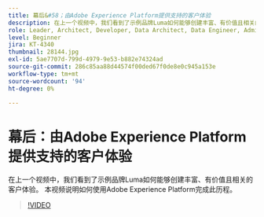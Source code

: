 ```yaml
---
title: 幕后&#58；由Adobe Experience Platform提供支持的客户体验
description: 在上一个视频中，我们看到了示例品牌Luma如何能够创建丰富、有价值且相关的客户体验。 本视频说明如何使用Adobe Experience Platform完成此历程。
role: Leader, Architect, Developer, Data Architect, Data Engineer, Admin, User
level: Beginner
jira: KT-4340
thumbnail: 28144.jpg
exl-id: 5ae7707d-799d-4979-9e53-b882e74324ad
source-git-commit: 286c85aa88d44574f00ded67f0de8e0c945a153e
workflow-type: tm+mt
source-wordcount: '94'
ht-degree: 0%

---
```


# 幕后：由Adobe Experience Platform提供支持的客户体验

在上一个视频中，我们看到了示例品牌Luma如何能够创建丰富、有价值且相关的客户体验。 本视频说明如何使用Adobe Experience Platform完成此历程。

>[!VIDEO](https://video.tv.adobe.com/v/28144?learn=on&enablevpops)


